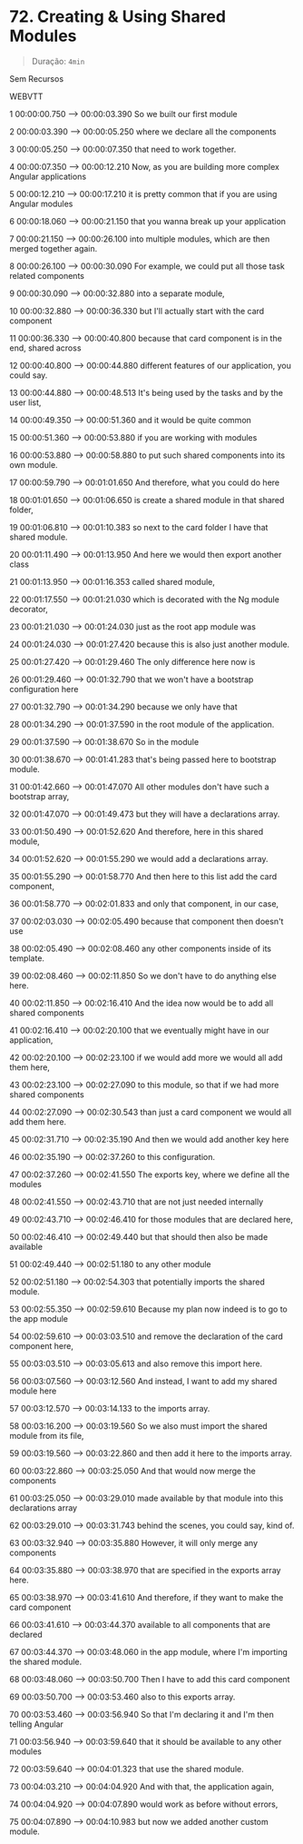 # 72. Creating & Using Shared Modules

> Duração: `4min`

Sem Recursos

WEBVTT

1
00:00:00.750 --> 00:00:03.390
<v Instructor>So we built our first module</v>

2
00:00:03.390 --> 00:00:05.250
where we declare all the components

3
00:00:05.250 --> 00:00:07.350
that need to work together.

4
00:00:07.350 --> 00:00:12.210
Now, as you are building more complex Angular applications

5
00:00:12.210 --> 00:00:17.210
it is pretty common that if you are using Angular modules

6
00:00:18.060 --> 00:00:21.150
that you wanna break up your application

7
00:00:21.150 --> 00:00:26.100
into multiple modules, which are then merged together again.

8
00:00:26.100 --> 00:00:30.090
For example, we could put all those task related components

9
00:00:30.090 --> 00:00:32.880
into a separate module,

10
00:00:32.880 --> 00:00:36.330
but I'll actually start with the card component

11
00:00:36.330 --> 00:00:40.800
because that card component is in the end, shared across

12
00:00:40.800 --> 00:00:44.880
different features of our application, you could say.

13
00:00:44.880 --> 00:00:48.513
It's being used by the tasks and by the user list,

14
00:00:49.350 --> 00:00:51.360
and it would be quite common

15
00:00:51.360 --> 00:00:53.880
if you are working with modules

16
00:00:53.880 --> 00:00:58.880
to put such shared components into its own module.

17
00:00:59.790 --> 00:01:01.650
And therefore, what you could do here

18
00:01:01.650 --> 00:01:06.650
is create a shared module in that shared folder,

19
00:01:06.810 --> 00:01:10.383
so next to the card folder I have that shared module.

20
00:01:11.490 --> 00:01:13.950
And here we would then export another class

21
00:01:13.950 --> 00:01:16.353
called shared module,

22
00:01:17.550 --> 00:01:21.030
which is decorated with the Ng module decorator,

23
00:01:21.030 --> 00:01:24.030
just as the root app module was

24
00:01:24.030 --> 00:01:27.420
because this is also just another module.

25
00:01:27.420 --> 00:01:29.460
The only difference here now is

26
00:01:29.460 --> 00:01:32.790
that we won't have a bootstrap configuration here

27
00:01:32.790 --> 00:01:34.290
because we only have that

28
00:01:34.290 --> 00:01:37.590
in the root module of the application.

29
00:01:37.590 --> 00:01:38.670
So in the module

30
00:01:38.670 --> 00:01:41.283
that's being passed here to bootstrap module.

31
00:01:42.660 --> 00:01:47.070
All other modules don't have such a bootstrap array,

32
00:01:47.070 --> 00:01:49.473
but they will have a declarations array.

33
00:01:50.490 --> 00:01:52.620
And therefore, here in this shared module,

34
00:01:52.620 --> 00:01:55.290
we would add a declarations array.

35
00:01:55.290 --> 00:01:58.770
And then here to this list add the card component,

36
00:01:58.770 --> 00:02:01.833
and only that component, in our case,

37
00:02:03.030 --> 00:02:05.490
because that component then doesn't use

38
00:02:05.490 --> 00:02:08.460
any other components inside of its template.

39
00:02:08.460 --> 00:02:11.850
So we don't have to do anything else here.

40
00:02:11.850 --> 00:02:16.410
And the idea now would be to add all shared components

41
00:02:16.410 --> 00:02:20.100
that we eventually might have in our application,

42
00:02:20.100 --> 00:02:23.100
if we would add more we would all add them here,

43
00:02:23.100 --> 00:02:27.090
to this module, so that if we had more shared components

44
00:02:27.090 --> 00:02:30.543
than just a card component we would all add them here.

45
00:02:31.710 --> 00:02:35.190
And then we would add another key here

46
00:02:35.190 --> 00:02:37.260
to this configuration.

47
00:02:37.260 --> 00:02:41.550
The exports key, where we define all the modules

48
00:02:41.550 --> 00:02:43.710
that are not just needed internally

49
00:02:43.710 --> 00:02:46.410
for those modules that are declared here,

50
00:02:46.410 --> 00:02:49.440
but that should then also be made available

51
00:02:49.440 --> 00:02:51.180
to any other module

52
00:02:51.180 --> 00:02:54.303
that potentially imports the shared module.

53
00:02:55.350 --> 00:02:59.610
Because my plan now indeed is to go to the app module

54
00:02:59.610 --> 00:03:03.510
and remove the declaration of the card component here,

55
00:03:03.510 --> 00:03:05.613
and also remove this import here.

56
00:03:07.560 --> 00:03:12.560
And instead, I want to add my shared module here

57
00:03:12.570 --> 00:03:14.133
to the imports array.

58
00:03:16.200 --> 00:03:19.560
So we also must import the shared module from its file,

59
00:03:19.560 --> 00:03:22.860
and then add it here to the imports array.

60
00:03:22.860 --> 00:03:25.050
And that would now merge the components

61
00:03:25.050 --> 00:03:29.010
made available by that module into this declarations array

62
00:03:29.010 --> 00:03:31.743
behind the scenes, you could say, kind of.

63
00:03:32.940 --> 00:03:35.880
However, it will only merge any components

64
00:03:35.880 --> 00:03:38.970
that are specified in the exports array here.

65
00:03:38.970 --> 00:03:41.610
And therefore, if they want to make the card component

66
00:03:41.610 --> 00:03:44.370
available to all components that are declared

67
00:03:44.370 --> 00:03:48.060
in the app module, where I'm importing the shared module.

68
00:03:48.060 --> 00:03:50.700
Then I have to add this card component

69
00:03:50.700 --> 00:03:53.460
also to this exports array.

70
00:03:53.460 --> 00:03:56.940
So that I'm declaring it and I'm then telling Angular

71
00:03:56.940 --> 00:03:59.640
that it should be available to any other modules

72
00:03:59.640 --> 00:04:01.323
that use the shared module.

73
00:04:03.210 --> 00:04:04.920
And with that, the application again,

74
00:04:04.920 --> 00:04:07.890
would work as before without errors,

75
00:04:07.890 --> 00:04:10.983
but now we added another custom module.

